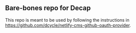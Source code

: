 Bare-bones repo for Decap
-----

This repo is meant to be used by following the instructions in <https://github.com/dcycle/netlify-cms-github-oauth-provider>.
